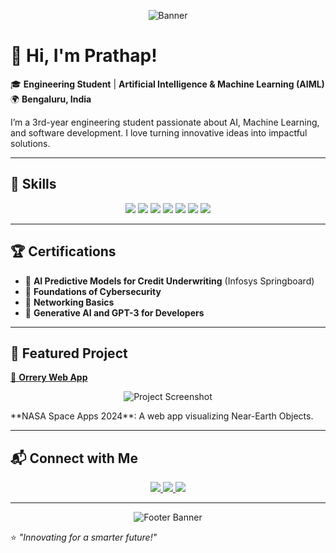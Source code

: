 <p align="center">
  <img src="https://via.placeholder.com/1000x250.png?text=Welcome+to+My+GitHub+Profile" alt="Banner" />
</p>

# 👋 Hi, I'm Prathap!  

🎓 **Engineering Student** | **Artificial Intelligence & Machine Learning (AIML)**  
🌍 **Bengaluru, India**  

I’m a 3rd-year engineering student passionate about AI, Machine Learning, and software development. I love turning innovative ideas into impactful solutions.

---

## 🔧 Skills  

<p align="center">
  <img src="https://img.shields.io/badge/-Python-3776AB?logo=python&logoColor=white&style=flat-square" />
  <img src="https://img.shields.io/badge/-Java-007396?logo=java&logoColor=white&style=flat-square" />
  <img src="https://img.shields.io/badge/-HTML-E34F26?logo=html5&logoColor=white&style=flat-square" />
  <img src="https://img.shields.io/badge/-CSS-1572B6?logo=css3&logoColor=white&style=flat-square" />
  <img src="https://img.shields.io/badge/-NumPy-013243?logo=numpy&logoColor=white&style=flat-square" />
  <img src="https://img.shields.io/badge/-Pandas-150458?logo=pandas&logoColor=white&style=flat-square" />
  <img src="https://img.shields.io/badge/-Matplotlib-11557C?logo=plotly&logoColor=white&style=flat-square" />
</p>

---

## 🏆 Certifications  

- 🌟 **AI Predictive Models for Credit Underwriting** (Infosys Springboard)  
- 🔐 **Foundations of Cybersecurity**  
- 📡 **Networking Basics**  
- 🤖 **Generative AI and GPT-3 for Developers**  

---

## 🚀 Featured Project  

[🌌 **Orrery Web App**](https://siddarammanur656.github.io/neon-orrery/)  
<p align="center">
  <img src="https://via.placeholder.com/600x300.png?text=Orrery+Web+App+Screenshot" alt="Project Screenshot" />
</p>  
**NASA Space Apps 2024**: A web app visualizing Near-Earth Objects.  

---

## 📬 Connect with Me  

<p align="center">
  <a href="mailto:prathap.email@example.com">
    <img src="https://img.shields.io/badge/-Email-D14836?logo=gmail&logoColor=white&style=for-the-badge" />
  </a>
  <a href="https://github.com/yourusername">
    <img src="https://img.shields.io/badge/-GitHub-181717?logo=github&logoColor=white&style=for-the-badge" />
  </a>
  <a href="https://linkedin.com/in/prathap-profile">
    <img src="https://img.shields.io/badge/-LinkedIn-0077B5?logo=linkedin&logoColor=white&style=for-the-badge" />
  </a>
</p>

---

<p align="center">
  <img src="https://via.placeholder.com/1000x50.png?text=Let%27s+Build+Something+Amazing+Together!" alt="Footer Banner" />
</p>

⭐️ *"Innovating for a smarter future!"*  
